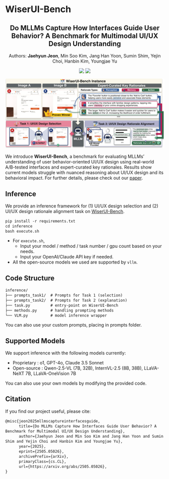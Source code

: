 # WiserUI-Bench

<h2 align="center">
Do MLLMs Capture How Interfaces Guide User Behavior? A Benchmark for Multimodal UI/UX Design Understanding
</h2>

<p align="center">
Authors: <strong>Jaehyun Jeon</strong>, Min Soo Kim, Jang Han Yoon, Sumin Shim, Yejin Choi, Hanbin Kim, Youngjae Yu
</p align="center">

<p align="center">
<a href='https://arxiv.org/abs/2505.05026'><img src='https://img.shields.io/badge/Arxiv-2505.05026-A42C25?style=flat&logo=arXiv&logoColor=A42C25'></a>
<a href='https://huggingface.co/datasets/jeochris/WiserUI-Bench'><img src='https://img.shields.io/badge/%F0%9F%A4%97%20Hugging%20Face-Dataset-blue'></a>
</p>

![main_figure](figure/main.png)

We introduce **WiserUI-Bench**, a benchmark for evaluating MLLMs’ understanding of user behavior-oriented UI/UX design using real-world A/B-tested interfaces and expert-curated key rationales. Results show current models struggle with nuanced reasoning about UI/UX design and its behavioral impact. For further details, please check out our [paper](https://arxiv.org/abs/2505.05026).

## Inference
We provide an inference framework for (1) UI/UX design selection and (2) UI/UX design rationale alignment task on [WiserUI-Bench](https://huggingface.co/datasets/jeochris/WiserUI-Bench).

```
pip install -r requirements.txt
cd inference
bash execute.sh
```

- For `execute.sh`,
  - Input your model / method / task number / gpu count based on your needs.
  - Input your OpenAI/Claude API key if needed.
- All the open-source models we used are supported by `vllm`.

## Code Structure

```
inference/
├── prompts_task1/  # Prompts for Task 1 (selection)
├── prompts_task2/  # Prompts for Task 2 (explanation)
├── task.py         # entry-point on WiserUI-Bench
├── methods.py      # handling prompting methods
└── VLM.py          # model inference wrapper
```

You can also use your custom prompts, placing in prompts folder.

## Supported Models

We support inference with the following models currently:
- Proprietary : o1, GPT-4o, Claude 3.5 Sonnet
- Open-source : Qwen-2.5-VL (7B, 32B), InternVL-2.5 (8B, 38B), LLaVA-NeXT 7B, LLaVA-OneVision 7B

You can also use your own models by modifying the provided code.

## Citation
If you find our project useful, please cite:
```
@misc{jeon2025mllmscaptureinterfacesguide,
      title={Do MLLMs Capture How Interfaces Guide User Behavior? A Benchmark for Multimodal UI/UX Design Understanding}, 
      author={Jaehyun Jeon and Min Soo Kim and Jang Han Yoon and Sumin Shim and Yejin Choi and Hanbin Kim and Youngjae Yu},
      year={2025},
      eprint={2505.05026},
      archivePrefix={arXiv},
      primaryClass={cs.CL},
      url={https://arxiv.org/abs/2505.05026}, 
}
```
